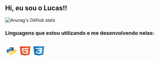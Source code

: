 ## Hi, eu sou o Lucas!!


![Anurag's GitHub stats](https://github-readme-stats.vercel.app/api?username=luucM&show_icons=true&theme=tokyonight)

<h3>Linguagens que estou utilizando e me desenvolvendo nelas:</h3>
<div style="display: inline_block"><br>
 <img align="center" alt="Rafa-Python" height="30" width="40" src="https://raw.githubusercontent.com/devicons/devicon/master/icons/python/python-original.svg">
 <img align="center" alt="Rafa-HTML" height="30" width="40" src="https://raw.githubusercontent.com/devicons/devicon/master/icons/html5/html5-original.svg">
 <img align="center" alt="Rafa-CSS" height="30" width="40" src="https://raw.githubusercontent.com/devicons/devicon/master/icons/css3/css3-original.svg">
<div/>

##
